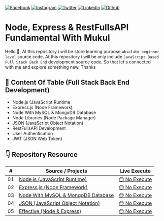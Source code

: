 <!-- social media connecting shield -->

[![Facebook][facebook-shield]][facebook-url]
[![Instagram][instagram-shield]][instagram-url]
[![Twitter][twitter-shield]][twitter-url]
[![LinkedIn][linkedin-shield]][linkedin-url]
[![Github][github-shield]][github-url]

# Node, Express & RestFullsAPI Fundamental With Mukul

Hello 👋, At this repository i will be store learning purpose `absolute beginner level` source code. At this repository i will be only include `JavaScript Based Full Stack Back End` development source code. So that let's connected with me and explore something new. Thanks

## 📑 Content Of Table (Full Stack Back End Development)

- Node.js (JavaScript Runtime
- Express.js (Node Framework)
- Node With MySQL & MongoDB Database
- Node Libraries (Node Package Manager)
- JSON (JavaScript Object Notation)
- RestFullsAPI Development
- User Authentication
- JWT (JSON Web Token)

## 👇 Repository Resource

|  #  | Source / Projects                                                                                                                                  | Live Execute                                              |
| :-: | -------------------------------------------------------------------------------------------------------------------------------------------------- | --------------------------------------------------------- |
| 01  | [Node.js (JavaScript Runtime)](https://github.com/SamiurRahmanMukul/Node-Express-RestFullsAPI-Fundamental/tree/main/2-Node_Fundamental)            | [😒 No Execute](https://www.github.com/SamiurRahmanMukul) |
| 02  | [Express.js (Node Framework)](https://github.com/SamiurRahmanMukul/Node-Express-RestFullsAPI-Fundamental/tree/main/3-Express_Fundamental)          | [😒 No Execute](https://www.github.com/SamiurRahmanMukul) |
| 03  | [Node With MySQL & MongoDB Database](https://github.com/SamiurRahmanMukul/Node-Express-RestFullsAPI-Fundamental/tree/main/4-Node-Express-Tutorial) | [😒 No Execute](https://www.github.com/SamiurRahmanMukul) |
| 04  | [JSON (JavaScript Object Notation)](https://github.com/SamiurRahmanMukul/Node-Express-RestFullsAPI-Fundamental/tree/main/5-JSON_Fundamental)       | [😒 No Execute](https://www.github.com/SamiurRahmanMukul) |
| 05  | [Effective (Node & Express)](https://github.com/SamiurRahmanMukul/Node-Express-RestFullsAPI-Fundamental/tree/main/6-More-Node-Express)             | [😒 No Execute](https://www.github.com/SamiurRahmanMukul) |

<!-- my social media links -->

[facebook-url]: https://www.faceook.com/SamiurRahmanMukul
[instagram-url]: https://www.instagram.com/samiur_rahman_mukul
[twitter-url]: https://www.twitter.com/SamiurRahMukul
[linkedin-url]: https://www.linkedin.com/in/SamiurRahmanMukul
[github-url]: https://www.github.com/SamiurRahmanMukul

<!-- shield icon links -->

[facebook-shield]: https://img.shields.io/badge/-Facebook-black.svg?style=flat-square&logo=facebook&color=555&logoColor=white
[instagram-shield]: https://img.shields.io/badge/-Instagram-black.svg?style=flat-square&logo=instagram&color=555&logoColor=white
[twitter-shield]: https://img.shields.io/badge/-Twitter-black.svg?style=flat-square&logo=twitter&color=555&logoColor=white
[linkedin-shield]: https://img.shields.io/badge/-LinkedIn-black.svg?style=flat-square&logo=linkedin&colorB=555
[github-shield]: https://img.shields.io/badge/-Github-black.svg?style=flat-square&logo=github&color=555&logoColor=white
